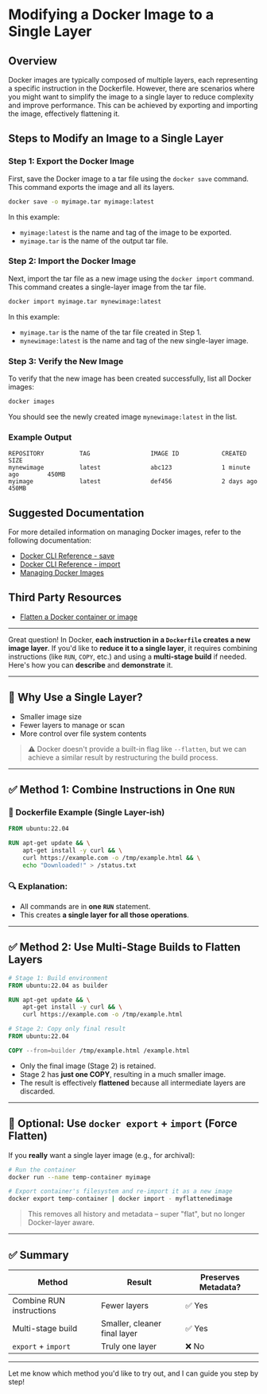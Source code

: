 
# Modifying a Docker Image to a Single Layer

## Overview

Docker images are typically composed of multiple layers, each representing a specific instruction in the Dockerfile. However, there are scenarios where you might want to simplify the image to a single layer to reduce complexity and improve performance. This can be achieved by exporting and importing the image, effectively flattening it.

## Steps to Modify an Image to a Single Layer

### Step 1: Export the Docker Image

First, save the Docker image to a tar file using the `docker save` command. This command exports the image and all its layers.

```bash
docker save -o myimage.tar myimage:latest
```

In this example:
- `myimage:latest` is the name and tag of the image to be exported.
- `myimage.tar` is the name of the output tar file.

### Step 2: Import the Docker Image

Next, import the tar file as a new image using the `docker import` command. This command creates a single-layer image from the tar file.

```bash
docker import myimage.tar mynewimage:latest
```

In this example:
- `myimage.tar` is the name of the tar file created in Step 1.
- `mynewimage:latest` is the name and tag of the new single-layer image.

### Step 3: Verify the New Image

To verify that the new image has been created successfully, list all Docker images:

```bash
docker images
```

You should see the newly created image `mynewimage:latest` in the list.

### Example Output

```
REPOSITORY          TAG                 IMAGE ID            CREATED             SIZE
mynewimage          latest              abc123              1 minute ago        450MB
myimage             latest              def456              2 days ago          450MB
```

## Suggested Documentation

For more detailed information on managing Docker images, refer to the following documentation:

- [Docker CLI Reference - save](https://docs.docker.com/engine/reference/commandline/save/)
- [Docker CLI Reference - import](https://docs.docker.com/engine/reference/commandline/import/)
- [Managing Docker Images](https://docs.docker.com/engine/reference/commandline/image/)

## Third Party Resources
- [Flatten a Docker container or image](https://tuhrig.de/flatten-a-docker-container-or-image/)

---

Great question! In Docker, **each instruction in a `Dockerfile` creates a new image layer**. If you'd like to **reduce it to a single layer**, it requires combining instructions (like `RUN`, `COPY`, etc.) and using a **multi-stage build** if needed. Here's how you can **describe** and **demonstrate** it.

---

## 🧠 Why Use a Single Layer?

- Smaller image size
- Fewer layers to manage or scan
- More control over file system contents

> ⚠️ Docker doesn't provide a built-in flag like `--flatten`, but we can achieve a similar result by restructuring the build process.

---

## ✅ Method 1: Combine Instructions in One `RUN`

### 📄 Dockerfile Example (Single Layer-ish)

```Dockerfile
FROM ubuntu:22.04

RUN apt-get update && \
    apt-get install -y curl && \
    curl https://example.com -o /tmp/example.html && \
    echo "Downloaded!" > /status.txt
```

### 🔍 Explanation:
- All commands are in **one `RUN`** statement.
- This creates **a single layer for all those operations**.

---

## ✅ Method 2: Use Multi-Stage Builds to Flatten Layers

```Dockerfile
# Stage 1: Build environment
FROM ubuntu:22.04 as builder

RUN apt-get update && \
    apt-get install -y curl && \
    curl https://example.com -o /tmp/example.html

# Stage 2: Copy only final result
FROM ubuntu:22.04

COPY --from=builder /tmp/example.html /example.html
```

- Only the final image (Stage 2) is retained.
- Stage 2 has **just one COPY**, resulting in a much smaller image.
- The result is effectively **flattened** because all intermediate layers are discarded.

---

## 🔧 Optional: Use `docker export` + `import` (Force Flatten)

If you **really** want a single layer image (e.g., for archival):

```bash
# Run the container
docker run --name temp-container myimage

# Export container's filesystem and re-import it as a new image
docker export temp-container | docker import - myflattenedimage
```

> This removes all history and metadata – super "flat", but no longer Docker-layer aware.

---

## ✅ Summary

| Method                    | Result                      | Preserves Metadata? |
|---------------------------|-----------------------------|----------------------|
| Combine RUN instructions  | Fewer layers                | ✅ Yes               |
| Multi-stage build         | Smaller, cleaner final layer| ✅ Yes               |
| `export` + `import`       | Truly one layer             | ❌ No                |

---

Let me know which method you'd like to try out, and I can guide you step by step!
